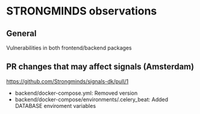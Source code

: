 # STRONGMINDS observations

## General

Vulnerabilities in both frontend/backend packages

## PR changes that may affect signals (Amsterdam)

https://github.com/Strongminds/signals-dk/pull/1

- backend/docker-compose.yml: Removed version
- backend/docker-compose/environments/.celery_beat: Added DATABASE enviroment variables
